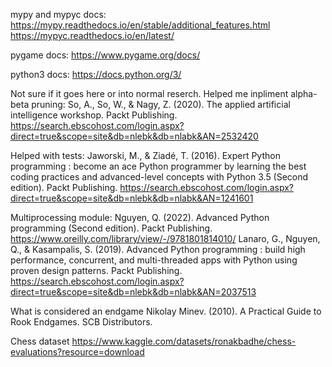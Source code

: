mypy and mypyc docs:
https://mypy.readthedocs.io/en/stable/additional_features.html
https://mypyc.readthedocs.io/en/latest/

pygame docs:
https://www.pygame.org/docs/

python3 docs:
https://docs.python.org/3/

Not sure if it goes here or into normal reserch. Helped me inpliment alpha-beta pruning:
So, A., So, W., & Nagy, Z. (2020). The applied artificial intelligence workshop. Packt Publishing. https://search.ebscohost.com/login.aspx?direct=true&scope=site&db=nlebk&db=nlabk&AN=2532420

Helped with tests:
Jaworski, M., & Ziadé, T. (2016). Expert Python programming : become an ace Python programmer by learning the best coding practices and advanced-level concepts with Python 3.5 (Second edition). Packt Publishing. https://search.ebscohost.com/login.aspx?direct=true&scope=site&db=nlebk&db=nlabk&AN=1241601

Multiprocessing module:
Nguyen, Q. (2022). Advanced Python programming (Second edition). Packt Publishing. https://www.oreilly.com/library/view/-/9781801814010/
Lanaro, G., Nguyen, Q., & Kasampalis, S. (2019). Advanced Python programming : build high performance, concurrent, and multi-threaded apps with Python using proven design patterns. Packt Publishing. https://search.ebscohost.com/login.aspx?direct=true&scope=site&db=nlebk&db=nlabk&AN=2037513

What is considered an endgame
Nikolay Minev. (2010). A Practical Guide to Rook Endgames. SCB Distributors.

Chess dataset
https://www.kaggle.com/datasets/ronakbadhe/chess-evaluations?resource=download